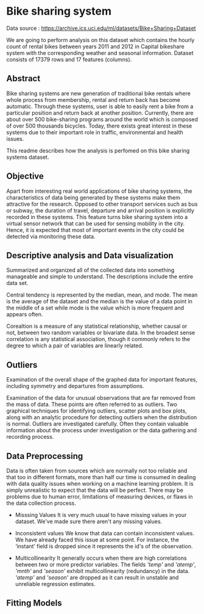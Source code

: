 # **Bike sharing system**

Data source : https://archive.ics.uci.edu/ml/datasets/Bike+Sharing+Dataset 

We are going to perform analysis on this dataset which contains the hourly count of rental bikes between years 2011 and 2012 in Capital bikeshare system with the corresponding weather and seasonal information. Dataset consists of 17379 rows and 17 features (columns).

## **Abstract**

Bike sharing systems are new generation of traditional bike rentals where whole process from membership, rental and return back has become automatic. Through these systems, user is able to easily rent a bike from a particular position and return back at another position. Currently, there are about over 500 bike-sharing programs around the world which is composed of over 500 thousands bicycles. Today, there exists great interest in these systems due to their important role in traffic, environmental and health issues.


This readme describes how the analysis is perfomed on this bike sharing systems dataset.

## **Objective** 

Apart from interesting real world applications of bike sharing systems, the characteristics of data being generated by these systems make them attractive for the research. Opposed to other transport services such as bus or subway, the duration of travel, departure and arrival position is explicitly recorded in these systems. This feature turns bike sharing system into a virtual sensor network that can be used for sensing mobility in the city. Hence, it is expected that most of important events in the city could be detected via monitoring these data.

## **Descriptive analysis and Data visualization**<br>
Summarized and organized all of the collected data into something manageable and simple to understand. The descriptions include the entire data set.

Central tendency is represented by the median, mean, and mode. The mean is the average of the dataset and the median is the value of a data point in the middle of a set while mode is the value which is more frequent and appears often.

Corealtion is a measure of any statistical relationship, whether causal or not, between two random variables or bivariate data. In the broadest sense correlation is any statistical association, though it commonly refers to the degree to which a pair of variables are linearly related.

## Outliers

Examination of the overall shape of the graphed data for important features, including symmetry and departures from assumptions.

Examination of the data for unusual observations that are far removed from the mass of data. These points are often referred to as outliers. Two graphical techniques for identifying outliers, scatter plots and box plots, along with an analytic procedure for detecting outliers when the distribution is normal.
Outliers are investigated carefully. Often they contain valuable information about the process under investigation or the data gathering and recording process. 

## Data Preprocessing
Data is often taken from sources which are normally not too reliable and that too in different formats, more than half our time is consumed in dealing with data quality issues when working on a machine learning problem. It is simply unrealistic to expect that the data will be perfect. There may be problems due to human error, limitations of measuring devices, or flaws in the data collection process.
* Misssing Values
It is very much usual to have missing values in your dataset. We've made sure there aren't any missing values.

* Inconsistent values
We know that data can contain inconsistent values. We have already faced this issue at some point. For instance, the ‘instant’ field is dropped since it represents the id's of the observation. 

* Multicollinearity 
It generally occurs when there are high correlations between two or more predictor variables. The fields _'temp'_ and _'atemp'_, _'mnth'_ and _'season'_ exhibit multicollinearity (redundancy) in the data. _'atemp'_ and _'season'_ are dropped as it can result in unstable and unreliable regression estimates.

## Fitting Models
